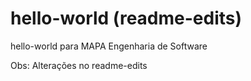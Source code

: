 # hello-world (readme-edits)
hello-world para MAPA Engenharia de Software

Obs: Alterações no readme-edits
